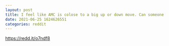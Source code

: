 ```yaml
--- 
layout: post 
title: I feel like AMC is colose to a big up or down move. Can someone critique my graph. I literally just watched one tech analysis video and went into practice mode 
date: 2021-06-25 1624626551 
categories: reddit 
--- 
```

https://redd.it/o7ndf8